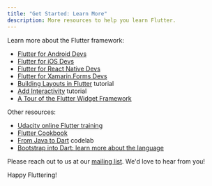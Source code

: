 ```yaml
---
title: "Get Started: Learn More"
description: More resources to help you learn Flutter.
---
```


Learn more about the Flutter framework:

* [Flutter for Android Devs](/get-started/flutter-for/android-devs)
* [Flutter for iOS Devs](/get-started/flutter-for/ios-devs)
* [Flutter for React Native Devs](/get-started/flutter-for/react-native-devs)
* [Flutter for Xamarin.Forms Devs](/get-started/flutter-for/xamarin-forms-devs)
* [Building Layouts in Flutter](/development/ui/layout) tutorial
* [Add Interactivity](/development/ui/interactive) tutorial
* [A Tour of the Flutter Widget Framework](/development/ui/widgets-intro)

Other resources:

* [Udacity online Flutter training](https://www.udacity.com/course/build-native-mobile-apps-with-flutter--ud905)
* [Flutter Cookbook](/cookbook)
* [From Java to Dart](https://codelabs.developers.google.com/codelabs/from-java-to-dart/#0) codelab
* [Bootstrap into Dart: learn more about the language](/resources/bootstrap-into-dart)

Please reach out to us at our [mailing list][]. We'd love to hear from you!

Happy Fluttering!

[mailing list]: mailto:{{site.email}}
